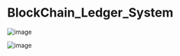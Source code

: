 # BlockChain_Ledger_System

![image](https://user-images.githubusercontent.com/96210633/172088035-431970a2-9eeb-4053-b681-51b8a2f5e114.png)

![image](https://user-images.githubusercontent.com/96210633/172088291-b0fd21a7-c2d5-4b42-b22a-079d92d36390.png)

